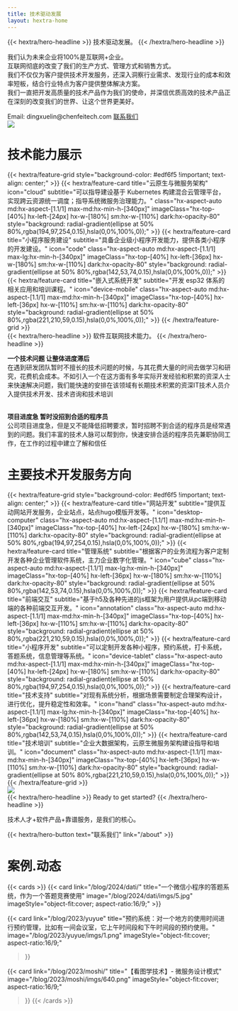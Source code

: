 ```yaml
---
title: 技术驱动发展
layout: hextra-home
---
```

<div class="he-list-row">
<div class="he-col-main-content">
  <div class="hx-mt-6 hx-mb-6">
  {{< hextra/hero-headline >}}
    技术驱动发展。
  {{< /hextra/hero-headline >}}
  </div>

  <div class="hx-mb-12 hx:pt-4 hx:pb-8">
    <p class="not-prose hx:text-base hx:text-gray-600 hx:dark:text-gray-400 hx:sm:text-base">
      我们认为未来企业将100%是互联网+企业。<br>互联网彻底的改变了我们的生产方式、管理方式和销售方式。<br>我们不仅仅为客户提供技术开发服务，还深入洞察行业需求、发现行业的成本和效率短板，结合行业特点为客户提供整体解决方案。<br>我们一直把开发高质量的技术产品作为我们的使命，并深信优质高效的技术产品正在深刻的改变我们的世界、让这个世界更美好。
    </p>
  </div>

  <div class="hx-mb-6 hx:bg-gray-100 hx:p-4 hx:rounded-xl">
  Email: dingxuelin@chenfeitech.com <a href="/about" class="contact_button">联系我们</a>
  </div>
</div>
  <div class="he-col-main-pic">
    <img src="/images/banner-art.svg" />
  </div>
</div>

<div class="container hx:text-center hx:w-full">
<h1 class="hx:w-full hx:text-center hx:text-4xl hx:font-bold hx:p-6 hx:md:text-5xl">技术能力展示</h1> 
</div>
{{< hextra/feature-grid style="background-color: #edf6f5 !important; text-align: center;" >}}
  {{< hextra/feature-card
    title="云原生与微服务架构"
    icon="cloud"
    subtitle="可以指导建设基于 ​Kubernetes 构建混合云管理平台，实现跨云资源统一调度；指导系统微服务治理能力。"
    class="hx-aspect-auto md:hx-aspect-[1.1/1] max-md:hx-min-h-[340px]"
    imageClass="hx-top-[40%] hx-left-[24px] hx-w-[180%] sm:hx-w-[110%] dark:hx-opacity-80"
    style="background: radial-gradient(ellipse at 50% 80%,rgba(194,97,254,0.15),hsla(0,0%,100%,0));"
  >}}
  {{< hextra/feature-card
    title="小程序服务建设"
    subtitle="具备企业级小程序开发能力，提供各类小程序的开发建设。"
    icon="code"
    class="hx-aspect-auto md:hx-aspect-[1.1/1] max-lg:hx-min-h-[340px]"
    imageClass="hx-top-[40%] hx-left-[36px] hx-w-[180%] sm:hx-w-[110%] dark:hx-opacity-80"
    style="background: radial-gradient(ellipse at 50% 80%,rgba(142,53,74,0.15),hsla(0,0%,100%,0));"
  >}}
  {{< hextra/feature-card
    title="嵌入式系统开发"
    subtitle="开发 esp32 体系的相关应用和培训课程。"
    icon="device-mobile"
    class="hx-aspect-auto md:hx-aspect-[1.1/1] max-md:hx-min-h-[340px]"
    imageClass="hx-top-[40%] hx-left-[36px] hx-w-[110%] sm:hx-w-[110%] dark:hx-opacity-80"
    style="background: radial-gradient(ellipse at 50% 80%,rgba(221,210,59,0.15),hsla(0,0%,100%,0));"
  >}}
{{< /hextra/feature-grid >}}
<div class="he-list-row hx:w-full">
  <div class="he-col-main-pic hx:ml-4 hx:p-4 hx:flex hx:justify-center he-col-main-pic">
      <div class="banner-wrapper">
      <div class="banner-list">
          <div class="carousel-item">
            <img src="/images/service-1.png" id="item1" alt="" class="d-block w-100">
          </div>
          <div class="carousel-item">
            <img src="/images/service-2.png" id="item2" alt="" class="d-block w-100">
          </div>
          <div class="carousel-item">
            <img src="/images/service-3.png" id="item3" alt="" class="d-block w-100">
          </div>
          <div class="carousel-item">
            <img src="/images/service-1.png" id="item4" alt="" class="d-block w-100">
          </div>
      </div>
      </div>
  </div>
<div class="he-col-main-content">
  <div class="hx:mt-6">
  {{< hextra/hero-headline >}}
    软件互联网技术能力。
  {{< /hextra/hero-headline >}}
  </div>

  <div class="hx:mb-6">
    <p class="not-prose hx:text-base hx:text-gray-600 hx:dark:text-gray-400 hx:sm:text-base">
    <strong>一个技术问题 让整体进度滞后</strong><br>
在遇到研发团队暂时不擅长的技术问题的时候，与其花费大量的时间去做学习和研究，花费机会成本。不如引入一个在这方面有多年实际开发经验和积累的资深人士来快速解决问题，我们能快速的安排在该领域有长期技术积累的资深IT技术人员介入提供技术开发、技术咨询和技术培训<br><br>

<strong>项目进度急 暂时没招到合适的程序员</strong><br>
公司项目进度急，但是又不能降低招聘要求，暂时招聘不到合适的程序员是经常遇到的问题。我们丰富的技术人脉可以帮到你，快速安排合适的程序员先兼职协同工作，在工作的过程中建立了解和信任
    </p>
  </div>

<div>
</div>
</div>
</div>

<div class="container hx:text-center hx:w-full">
<h1 class="hx:w-full hx:text-center hx:text-4xl hx:font-bold hx:p-6 hx:md:text-5xl">主要技术开发服务方向 </h1> 
</div>
{{< hextra/feature-grid style="background-color: #edf6f5 !important; text-align: center;" >}}
  {{< hextra/feature-card
    title="网站开发"
    subtitle="提供互动网站开发服务，企业站点，站点hugo模版开发等。"
    icon="desktop-computer"
    class="hx-aspect-auto md:hx-aspect-[1.1/1] max-md:hx-min-h-[340px]"
    imageClass="hx-top-[40%] hx-left-[24px] hx-w-[180%] sm:hx-w-[110%] dark:hx-opacity-80"
    style="background: radial-gradient(ellipse at 50% 80%,rgba(194,97,254,0.15),hsla(0,0%,100%,0));"
  >}}
  {{< hextra/feature-card
    title="管理系统"
    subtitle="根据客户的业务流程为客户定制开发各种企业管理软件系统，主力企业数字化管理。"
    icon="cube"
    class="hx-aspect-auto md:hx-aspect-[1.1/1] max-lg:hx-min-h-[340px]"
    imageClass="hx-top-[40%] hx-left-[36px] hx-w-[180%] sm:hx-w-[110%] dark:hx-opacity-80"
    style="background: radial-gradient(ellipse at 50% 80%,rgba(142,53,74,0.15),hsla(0,0%,100%,0));"
  >}}
  {{< hextra/feature-card
    title="前端交互"
    subtitle="基于h5及各种先进的js框架为用户提供从pc端到移动端的各种前端交互开发。"
    icon="annotation"
    class="hx-aspect-auto md:hx-aspect-[1.1/1] max-md:hx-min-h-[340px]"
    imageClass="hx-top-[40%] hx-left-[36px] hx-w-[110%] sm:hx-w-[110%] dark:hx-opacity-80"
    style="background: radial-gradient(ellipse at 50% 80%,rgba(221,210,59,0.15),hsla(0,0%,100%,0));"
  >}}
    {{< hextra/feature-card
    title="小程序开发"
    subtitle="可以定制开发各种小程序，预约系统，打卡系统，答题系统，信息管理等系统。"
    icon="device-tablet"
    class="hx-aspect-auto md:hx-aspect-[1.1/1] max-md:hx-min-h-[340px]"
    imageClass="hx-top-[40%] hx-left-[24px] hx-w-[180%] sm:hx-w-[110%] dark:hx-opacity-80"
    style="background: radial-gradient(ellipse at 50% 80%,rgba(194,97,254,0.15),hsla(0,0%,100%,0));"
  >}}
  {{< hextra/feature-card
    title="技术支持"
    subtitle="对现有系统分析，根据场景需要制定合理架构设计，进行优化，提升稳定性和效率。"
    icon="hand"
    class="hx-aspect-auto md:hx-aspect-[1.1/1] max-lg:hx-min-h-[340px]"
    imageClass="hx-top-[40%] hx-left-[36px] hx-w-[180%] sm:hx-w-[110%] dark:hx-opacity-80"
    style="background: radial-gradient(ellipse at 50% 80%,rgba(142,53,74,0.15),hsla(0,0%,100%,0));"
  >}}
  {{< hextra/feature-card
    title="技术培训"
    subtitle="企业大数据架构，云原生微服务架构建设指导和培训。"
    icon="document"
    class="hx-aspect-auto md:hx-aspect-[1.1/1] max-md:hx-min-h-[340px]"
    imageClass="hx-top-[40%] hx-left-[36px] hx-w-[110%] sm:hx-w-[110%] dark:hx-opacity-80"
    style="background: radial-gradient(ellipse at 50% 80%,rgba(221,210,59,0.15),hsla(0,0%,100%,0));"
  >}}
{{< /hextra/feature-grid >}}

<div class="he-list-row hx:w-full">
  <div class="he-col-main-pic hx:ml-4 hx:p-4 hx:flex hx:justify-center he-col-main-pic">
    <img src="/images/cta.svg" />
  </div>
<div class="he-col-main-content">
  <div class="hx:mt-6">
  {{< hextra/hero-headline >}}
    Ready to get started?
  {{< /hextra/hero-headline >}}
  </div>
  <div class="hx:mb-6">
    <p class="not-prose hx:text-base hx:text-gray-600 hx:dark:text-gray-400 hx:sm:text-base">
      技术人才+软件产品+靠谱服务，是我们的核心。
    </p>
  </div>
<div>
{{< hextra/hero-button text="联系我们" link="/about" >}}
</div>
</div>
</div>

<div class="container hx:text-center hx:w-full">
<h1 class="hx:w-full hx:text-center hx:text-4xl hx:font-bold hx:p-6 hx:md:text-5xl">案例.动态 </h1> 
</div>
{{< cards >}}
  {{< card link="/blog/2024/dati/"
        title="一个微信小程序的答题系统，作为一个答题竞赛使用"
        image="/blog/2024/dati/imgs/5.jpg"
        imageStyle="object-fit:cover; aspect-ratio:16/9;"
  >}}

  {{< card link="/blog/2023/yuyue"
        title="预约系统：对一个地方的使用时间进行预约管理，比如有一间会议室，它上午时间段和下午时间段的预约使用。"
        image="/blog/2023/yuyue/imgs/1.png"
        imageStyle="object-fit:cover; aspect-ratio:16/9;"
  >}}

  {{< card link="/blog/2023/moshi/"
        title="【看图学技术】- 微服务设计模式"
        image="/blog/2023/moshi/imgs/640.png"
        imageStyle="object-fit:cover; aspect-ratio:16/9;"
  >}}
{{< /cards >}}
